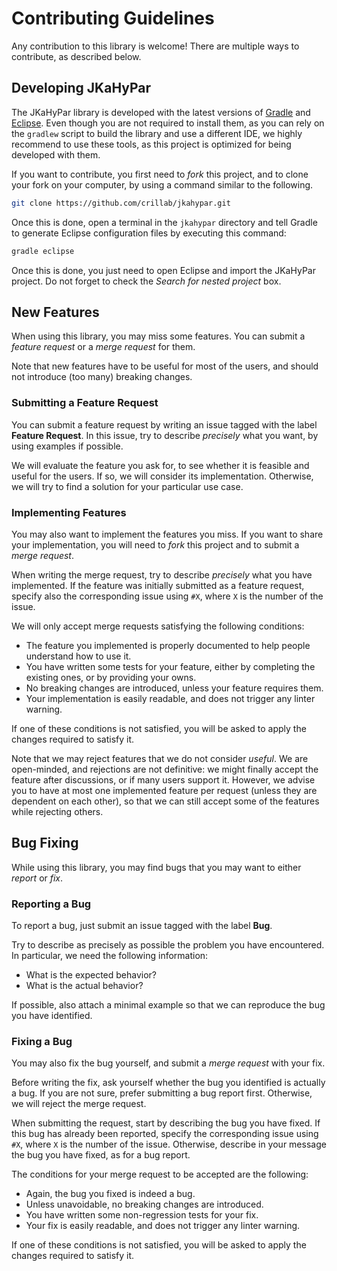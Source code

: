 # Contributing Guidelines

Any contribution to this library is welcome!
There are multiple ways to contribute, as described below.

## Developing JKaHyPar

The JKaHyPar library is developed with the latest versions of
[Gradle](https://gradle.org/) and [Eclipse](https://www.eclipse.org/).
Even though you are not required to install them, as you can rely on the
`gradlew` script to build the library and use a different IDE, we highly
recommend to use these tools, as this project is optimized for being developed
with them.

If you want to contribute, you first need to *fork* this project, and to clone
your fork on your computer, by using a command similar to the following.

```bash
git clone https://github.com/crillab/jkahypar.git
```

Once this is done, open a terminal in the `jkahypar` directory and tell Gradle
to generate Eclipse configuration files by executing this command:

```bash
gradle eclipse
```

Once this is done, you just need to open Eclipse and import the JKaHyPar
project.
Do not forget to check the *Search for nested project* box.

## New Features

When using this library, you may miss some features.
You can submit a *feature request* or a *merge request* for them.

Note that new features have to be useful for most of the users, and should not
introduce (too many) breaking changes.

### Submitting a Feature Request

You can submit a feature request by writing an issue tagged with the label
**Feature Request**.
In this issue, try to describe *precisely* what you want, by using examples if
possible.

We will evaluate the feature you ask for, to see whether it is feasible and
useful for the users.
If so, we will consider its implementation.
Otherwise, we will try to find a solution for your particular use case.

### Implementing Features

You may also want to implement the features you miss.
If you want to share your implementation, you will need to *fork* this project
and to submit a *merge request*.

When writing the merge request, try to describe *precisely* what you have
implemented.
If the feature was initially submitted as a feature request, specify also the
corresponding issue using `#X`, where `X` is the number of the issue.

We will only accept merge requests satisfying the following conditions:

+ The feature you implemented is properly documented to help people understand
  how to use it.
+ You have written some tests for your feature, either by completing the
  existing ones, or by providing your owns.
+ No breaking changes are introduced, unless your feature requires them.
+ Your implementation is easily readable, and does not trigger any linter
  warning.

If one of these conditions is not satisfied, you will be asked to apply the
changes required to satisfy it.

Note that we may reject features that we do not consider *useful*.
We are open-minded, and rejections are not definitive: we might finally accept
the feature after discussions, or if many users support it.
However, we advise you to have at most one implemented feature per request
(unless they are dependent on each other), so that we can still accept some of
the features while rejecting others.

## Bug Fixing

While using this library, you may find bugs that you may want to either
*report* or *fix*.

### Reporting a Bug

To report a bug, just submit an issue tagged with the label **Bug**.

Try to describe as precisely as possible the problem you have encountered.
In particular, we need the following information:

+ What is the expected behavior?
+ What is the actual behavior?

If possible, also attach a minimal example so that we can reproduce the
bug you have identified.

### Fixing a Bug

You may also fix the bug yourself, and submit a *merge request* with your fix.

Before writing the fix, ask yourself whether the bug you identified is actually
a bug.
If you are not sure, prefer submitting a bug report first.
Otherwise, we will reject the merge request.

When submitting the request, start by describing the bug you have fixed.
If this bug has already been reported, specify the corresponding issue using
`#X`, where `X` is the number of the issue.
Otherwise, describe in your message the bug you have fixed, as for a bug
report.

The conditions for your merge request to be accepted are the following:

+ Again, the bug you fixed is indeed a bug.
+ Unless unavoidable, no breaking changes are introduced.
+ You have written some non-regression tests for your fix.
+ Your fix is easily readable, and does not trigger any linter warning.

If one of these conditions is not satisfied, you will be asked to apply the
changes required to satisfy it.
